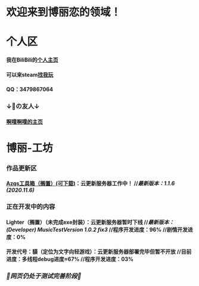 # 欢迎来到博丽恋的领域！

# 个人区

#### 我在BiliBili的[个人主页](https://space.bilibili.com/106596319)

#### 可以来steam[找我玩](https://steamcommunity.com/id/ayayayayayayayayayyayayayayaya)

#### QQ：3479867064



### ↓👴の友人↓

#### [啊噗啊噗的主页](Https://hakureitree.github.io/Apapu/)



# 博丽-工坊

### 作品更新区

#### [Azqs工具箱（搁置）(可下载)](https://codeload.github.com/HakureiTree/Azqs-.exe/zip/refs/heads/main)：云更新服务器工作中！   //*最新版本：1.1.6 (2020.11.6)*

### 正在开发中的内容

#### Lighter（搁置）（未完成exe封装）：云更新服务器暂时下线   //*最新版本：(Developer) MusicTestVersion 1.0.2 fix3*   //程序开发进度：96%   //剧情开发进度：0%

#### 开发代号：貘（定位为文字向轻游戏）：云更新服务器部署完毕但暂不开放   //目前进度：多线程debug进度≈67%   //程序开发进度：03% 


### *🔧网页仍处于测试完善阶段🔨*
